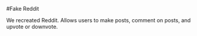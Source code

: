 #Fake Reddit

We recreated Reddit. Allows users to make posts, comment on posts, and upvote or downvote.

